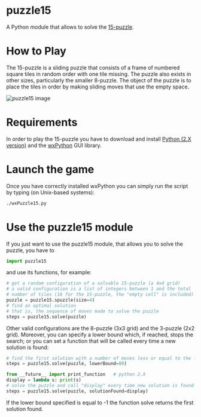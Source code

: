 puzzle15
======
A Python module that allows to solve the [15-puzzle](http://en.wikipedia.org/wiki/15_puzzle).


How to Play
======
The 15-puzzle is a sliding puzzle that consists of a frame of numbered square tiles in random order with one tile missing. The puzzle also exists in other sizes, particularly the smaller 8-puzzle.
The object of the puzzle is to place the tiles in order by making sliding moves that use the empty space.

![puzzle15 image](http://i59.tinypic.com/106zsli.jpg)


Requirements
======
In order to play the 15-puzzle you have to download and install [Python (2.X version)](https://www.python.org/downloads/) and the [wxPython](http://www.wxpython.org/download.php) GUI library.


Launch the game
======
Once you have correctly installed wxPython you can simply run the script by typing (on Unix-based systems):
```bash
./wxPuzzle15.py
```

Use the puzzle15 module
======
If you just want to use the puzzle15 module, that allows you to solve the puzzle, you have to
```python
import puzzle15
```
and use its functions, for example:
```python
# get a random configuration of a solvable 15-puzzle (a 4x4 grid)
# a valid configuration is a list of integers between 1 and the total
# number of tiles (16 for the 15-puzzle, the "empty cell" is included)
puzzle = puzzle15.spuzzle(size=4)
# find an optimal solution
# that is, the sequence of moves made to solve the puzzle
steps = puzzle15.solve(puzzle)
```
Other valid configurations are the 8-puzzle (3x3 grid) and the 3-puzzle (2x2 grid). Moreover, you can specify a lower bound which, if reached, stops the search; or you can set a function that will be called every time a new solution is found:
```python
# find the first solution with a number of moves less or equal to the lower bound
steps = puzzle15.solve(puzzle, lowerBound=80)

from __future__ import print_function   # python 2.X
display = lambda s: print(s)
# solve the puzzle and call "display" every time new solution is found
steps = puzzle15.solve(puzzle, solutionFound=display)
```
If the lower bound specified is equal to -1 the function solve returns the first solution found.